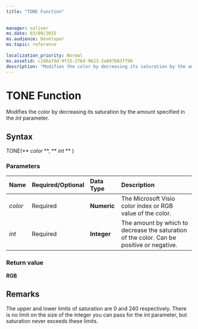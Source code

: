 ```yaml
---
title: "TONE Function"
 
 
manager: soliver
ms.date: 03/09/2015
ms.audience: Developer
ms.topic: reference
 
localization_priority: Normal
ms.assetid: c2d6a7dd-9f15-27bd-9623-2a047683ff98
description: "Modifies the color by decreasing its saturation by the amount specified in the int parameter."
---
```


# TONE Function

Modifies the color by decreasing its saturation by the amount specified in the  _int_ parameter. 
  
## Syntax

TONE(** *color* **, ** *int* ** ) 
  
### Parameters

|**Name**|**Required/Optional**|**Data Type**|**Description**|
|:-----|:-----|:-----|:-----|
| _color_ <br/> |Required  <br/> |**Numeric** <br/> |The Microsoft Visio color index or RGB value of the color.  <br/> |
| _int_ <br/> |Required  <br/> |**Integer** <br/> |The amount by which to decrease the saturation of the color. Can be positive or negative.  <br/> |
   
### Return value

 **RGB**
  
## Remarks

The upper and lower limits of saturation are 0 and 240 respectively. There is no limit on the size of the integer you can pass for the  _int_ parameter, but saturation never exceeds these limits. 
  

